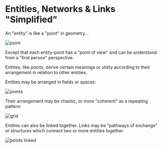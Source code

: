 # Entities, Networks & Links "Simplified"

An "entity" is like a "point" in geometry...

![point](https://i.imgur.com/WldGha6.jpg)

Except that each entity-point has a "point of view" and can be understood from a "first person" perspective.

Entities, like points, derive certain meanings or utility according to their arrangement in relation to other entities.

Entities may be arranged in fields or spaces:

![points](https://i.imgur.com/SMK05x7.png)

Their arrangement may be chaotic, or more "coherent" as a repeating pattern:

![grid](https://i.imgur.com/E7riaCu.png)

Entities can also be linked together. Links may be "pathways of exchange" or structures which connect two or more entities together.

![points linked](https://i.imgur.com/ZcU9pxN.jpg)
